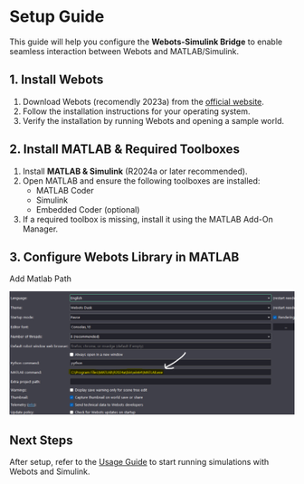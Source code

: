 # Setup Guide

This guide will help you configure the **Webots-Simulink Bridge** to enable seamless interaction between Webots and MATLAB/Simulink.

## 1. Install Webots
1. Download Webots (recomendly 2023a) from the [official website](https://cyberbotics.com/).
2. Follow the installation instructions for your operating system.
3. Verify the installation by running Webots and opening a sample world.

## 2. Install MATLAB & Required Toolboxes
1. Install **MATLAB & Simulink** (R2024a or later recommended).
2. Open MATLAB and ensure the following toolboxes are installed:
   - MATLAB Coder
   - Simulink
   - Embedded Coder (optional)
3. If a required toolbox is missing, install it using the MATLAB Add-On Manager.

## 3. Configure Webots Library in MATLAB

Add Matlab Path

![setup](../assets/images/installation/setup.md.png)
<!-- 
1. Add Webots' controller library path to MATLAB:
   ```matlab
   addpath('C:/Program Files/Webots/lib/controller/matlab')
   savepath
   ```
2. Load the Webots shared library in MATLAB:
   ```matlab
   loadlibrary('Controller', 'controller.h')
   ```
3. Verify the library functions:
   ```matlab
   libfunctions('Controller')
   ```
   If the list of functions appears, the library is successfully loaded. 
-->


## Next Steps
After setup, refer to the [Usage Guide](usage/connecting.md) to start running simulations with Webots and Simulink.
